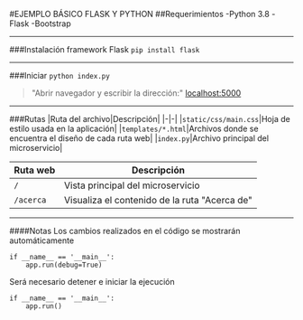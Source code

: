 #EJEMPLO BÁSICO FLASK Y PYTHON
##Requerimientos
-Python 3.8
-Flask
-Bootstrap

---
###Instalación framework Flask
`pip install flask`

---
###Iniciar
`python index.py`
> "Abrir navegador y escribir la dirección:" [localhost:5000](http://localhost:5000/)

---
###Rutas
|Ruta del archivo|Descripción|
|-|-|
|`static/css/main.css`|Hoja de estilo usada en la aplicación|
|`templates/*.html`|Archivos donde se encuentra el diseño de cada ruta web|
|`index.py`|Archivo principal del microservicio|

|Ruta web|Descripción|
|-|-|
|`/`|Vista principal del microservicio|
|`/acerca`|Visualiza el contenido de la ruta "Acerca de"|

---
####Notas
Los cambios realizados en el código se mostrarán automáticamente

	if __name__ == '__main__':
	    app.run(debug=True)

Será necesario detener e iniciar la ejecución

	if __name__ == '__main__':
	    app.run()
